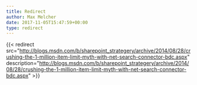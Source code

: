```yaml
---
title: Redirect
author: Max Melcher
date: 2017-11-05T15:47:59+00:00
type: redirect
---
```

{{< redirect src="http://blogs.msdn.com/b/sharepoint_strategery/archive/2014/08/28/crushing-the-1-million-item-limit-myth-with-net-search-connector-bdc.aspx" description="http://blogs.msdn.com/b/sharepoint_strategery/archive/2014/08/28/crushing-the-1-million-item-limit-myth-with-net-search-connector-bdc.aspx" >}}
